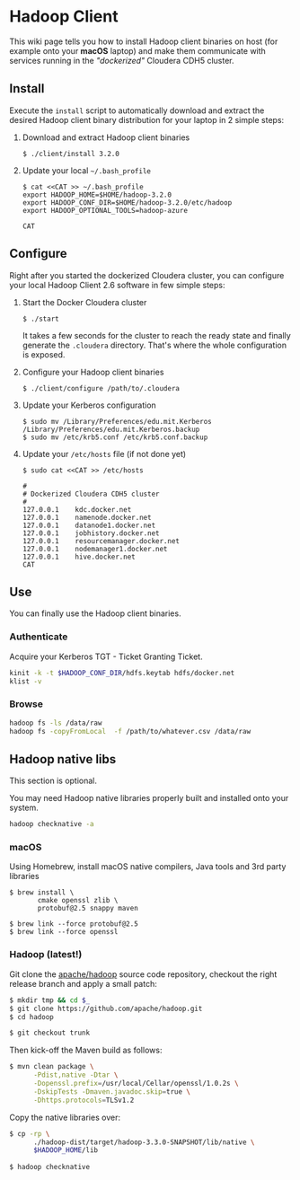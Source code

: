 # Hadoop Client
This wiki page tells you how to install Hadoop client binaries on host (for example onto your **macOS** laptop) and make them communicate with services running in the _"dockerized"_ Cloudera CDH5 cluster.


## Install
Execute the `install` script to automatically download and extract the desired Hadoop client binary distribution for your laptop in 2 simple steps:

1. Download and extract Hadoop client binaries
    ```
    $ ./client/install 3.2.0
    ```
    
2. Update your local `~/.bash_profile`
    ```
    $ cat <<CAT >> ~/.bash_profile
    export HADOOP_HOME=$HOME/hadoop-3.2.0
    export HADOOP_CONF_DIR=$HOME/hadoop-3.2.0/etc/hadoop
    export HADOOP_OPTIONAL_TOOLS=hadoop-azure

    CAT
    ```

## Configure
Right after you started the dockerized Cloudera cluster, you can configure your local Hadoop Client 2.6 software in few simple steps:

1. Start the Docker Cloudera cluster
    ```
    $ ./start
    ```
    It takes a few seconds for the cluster to reach the ready state and finally generate the `.cloudera` directory. That's where the whole configuration is exposed.

2. Configure your Hadoop client binaries
    ```
    $ ./client/configure /path/to/.cloudera
    ```
    
3.  Update your Kerberos configuration
    ```
    $ sudo mv /Library/Preferences/edu.mit.Kerberos /Library/Preferences/edu.mit.Kerberos.backup
    $ sudo mv /etc/krb5.conf /etc/krb5.conf.backup
    ```

4. Update your `/etc/hosts` file (if not done yet)
    ```
    $ sudo cat <<CAT >> /etc/hosts
    
    #
    # Dockerized Cloudera CDH5 cluster
    #
    127.0.0.1    kdc.docker.net
    127.0.0.1    namenode.docker.net
    127.0.0.1    datanode1.docker.net
    127.0.0.1    jobhistory.docker.net
    127.0.0.1    resourcemanager.docker.net
    127.0.0.1    nodemanager1.docker.net
    127.0.0.1    hive.docker.net
    CAT
    ```


## Use
You can finally use the Hadoop client binaries.

### Authenticate
Acquire your Kerberos TGT - Ticket Granting Ticket.

```bash
kinit -k -t $HADOOP_CONF_DIR/hdfs.keytab hdfs/docker.net
klist -v
```


### Browse

```bash
hadoop fs -ls /data/raw
hadoop fs -copyFromLocal  -f /path/to/whatever.csv /data/raw
```

## Hadoop native libs
This section is optional.

You may need Hadoop native libraries properly built and installed onto your system.

```bash
hadoop checknative -a
```

### macOS
Using Homebrew, install macOS native compilers, Java tools and 3rd party libraries

```
$ brew install \
       cmake openssl zlib \
       protobuf@2.5 snappy maven

$ brew link --force protobuf@2.5
$ brew link --force openssl
```


### Hadoop (latest!)
Git clone the [apache/hadoop](https://github.com/apache/hadoop) source code repository, checkout the right release branch and apply a small patch:

```bash
$ mkdir tmp && cd $_
$ git clone https://github.com/apache/hadoop.git
$ cd hadoop

$ git checkout trunk
```


Then kick-off the Maven build as follows:

```bash
$ mvn clean package \
      -Pdist,native -Dtar \
      -Dopenssl.prefix=/usr/local/Cellar/openssl/1.0.2s \
      -DskipTests -Dmaven.javadoc.skip=true \
      -Dhttps.protocols=TLSv1.2
```

Copy the native libraries over:

```bash
$ cp -rp \
      ./hadoop-dist/target/hadoop-3.3.0-SNAPSHOT/lib/native \
      $HADOOP_HOME/lib
      
$ hadoop checknative      
```

